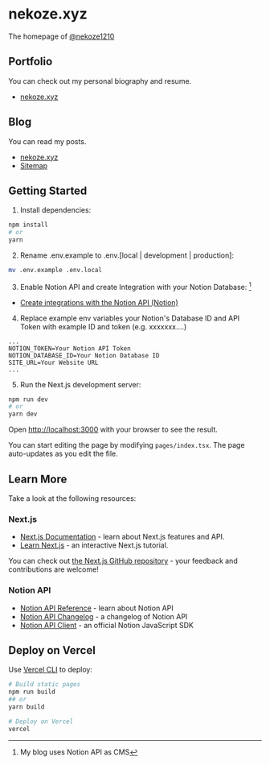 # nekoze.xyz
The homepage of [@nekoze1210](https://github.com/nekoze1210)

## Portfolio
You can check out my personal biography and resume.
- [nekoze.xyz](https://nekoze.xyz)

## Blog
You can read my posts.
- [nekoze.xyz](https://nekoze.xyz/posts)
- [Sitemap](https://nekoze.xyz/sitemap.xml)

## Getting Started
1. Install dependencies:

```bash
npm install
# or
yarn
```

2. Rename .env.example to .env.[local | development | production]:

```bash
mv .env.example .env.local
```

3. Enable Notion API and create Integration with your Notion Database: [^1]

- [Create integrations with the Notion API (Notion)](https://www.notion.so/help/create-integrations-with-the-notion-api)

[^1]: My blog uses Notion API as CMS
 
4. Replace example env variables your Notion's Database ID and API Token with example ID and token (e.g. xxxxxxx....)

```dotenv
...
NOTION_TOKEN=Your Notion API Token
NOTION_DATABASE_ID=Your Notion Database ID
SITE_URL=Your Website URL
...
```

5. Run the Next.js development server:

```bash
npm run dev
# or
yarn dev
```

Open [http://localhost:3000](http://localhost:3000) with your browser to see the result.

You can start editing the page by modifying `pages/index.tsx`. The page auto-updates as you edit the file.

## Learn More
Take a look at the following resources:

### Next.js
- [Next.js Documentation](https://nextjs.org/docs) - learn about Next.js features and API.
- [Learn Next.js](https://nextjs.org/learn) - an interactive Next.js tutorial.

You can check out [the Next.js GitHub repository](https://github.com/vercel/next.js/) - your feedback and contributions are welcome!

### Notion API
- [Notion API Reference](https://developers.notion.com/reference/intro) - learn about Notion API
- [Notion API Changelog](https://developers.notion.com/page/changelog) - a changelog of Notion API
- [Notion API Client](https://github.com/makenotion/notion-sdk-js) - an official Notion JavaScript SDK

## Deploy on Vercel
Use [Vercel CLI](https://vercel.com) to deploy:

```bash
# Build static pages 
npm run build
## or
yarn build

# Deploy on Vercel
vercel
```
